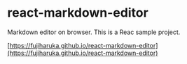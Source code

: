 # react-markdown-editor

Markdown editor on browser. This is a Reac sample project.

[https://fujiharuka.github.io/react-markdown-editor](https://fujiharuka.github.io/react-markdown-editor)
